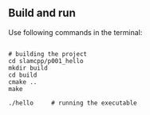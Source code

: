 ## Build and run

Use following commands in the terminal:

```

# building the project
cd slamcpp/p001_hello
mkdir build
cd build
cmake ..
make

./hello     # running the executable

```
